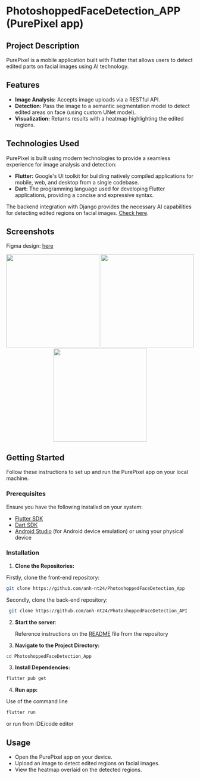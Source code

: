 # PhotoshoppedFaceDetection_APP (PurePixel app)

## Project Description

PurePixel is a mobile application built with Flutter that allows users to detect edited parts on facial images using AI technology.


## Features

- **Image Analysis:** Accepts image uploads via a RESTful API.
- **Detection:** Pass the image to a semantic segmentation model to detect edited areas on face (using custom UNet model).
- **Visualization:** Returns results with a heatmap highlighting the edited regions.

## Technologies Used


PurePixel is built using modern technologies to provide a seamless experience for image analysis and detection:

- **Flutter:** Google's UI toolkit for building natively compiled applications for mobile, web, and desktop from a single codebase.
- **Dart:** The programming language used for developing Flutter applications, providing a concise and expressive syntax.

The backend integration with Django provides the necessary AI capabilities for detecting edited regions on facial images. [Check here](https://github.com/anh-nt24/PhotoshoppedFaceDetection_API).

## Screenshots

Figma design: [here](https://www.figma.com/design/pT6wvj73j4eX4mIYZMSHfE/PurePixel-App?node-id=0-1&t=1vt1lqI0W7Inqb4e-0)

<p align="center">
  <img src="https://github.com/anh-nt24/PhotoshoppedFaceDetection_App/assets/106876168/cbdf1da7-3833-4c18-a7ca-7105c6de34a4" width="250" />
  <img src="https://github.com/anh-nt24/PhotoshoppedFaceDetection_App/assets/106876168/99903b8b-c6b1-4da3-9e2d-419046830155" width="250" />
  <img src="https://github.com/anh-nt24/PhotoshoppedFaceDetection_App/assets/106876168/8f4360a5-49b8-45c4-909e-5c43f7bb9a3e" width="250" />
</p>


## Getting Started

Follow these instructions to set up and run the PurePixel app on your local machine.

### Prerequisites

Ensure you have the following installed on your system:

- [Flutter SDK](https://flutter.dev/docs/get-started/install)
- [Dart SDK](https://dart.dev/get-dart)
- [Android Studio](https://developer.android.com/studio) (for Android device emulation) or using your physical device


### Installation

1. **Clone the Repositories:**

  Firstly, clone the front-end repository:
   ```bash
   git clone https://github.com/anh-nt24/PhotoshoppedFaceDetection_App
   ```

  Secondly, clone the back-end repository:
  ```bash
   git clone https://github.com/anh-nt24/PhotoshoppedFaceDetection_API
   ```

2. **Start the server**:

    Reference instructions on the [README](https://github.com/anh-nt24/PhotoshoppedFaceDetection_API) file from the repository


2. **Navigate to the Project Directory:**

  ```sh
  cd PhotoshoppedFaceDetection_App
  ```

3. **Install Dependencies:**

  ```sh
  flutter pub get
  ```

4. **Run app:**
  
  Use of the command line

  ```sh
  flutter run
  ```

  or run from IDE/code editor


## Usage

- Open the PurePixel app on your device.
- Upload an image to detect edited regions on facial images.
- View the heatmap overlaid on the detected regions.


